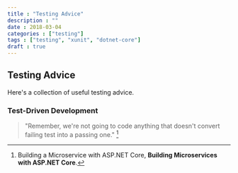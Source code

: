 ```yaml
---
title : "Testing Advice"
description : ""
date : 2018-03-04
categories : ["testing"]
tags : ["testing", "xunit", "dotnet-core"]
draft : true
---
```


## Testing Advice

Here's a collection of useful testing advice.

### Test-Driven Development

>"Remember, we're not going to code anything that doesn't convert failing test into a passing one." [^1]

[^1]: Building a Microservice with ASP.NET Core, **Building Microservices with ASP.NET Core**.
